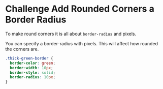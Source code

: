 # Challenge Add Rounded Corners a Border Radius

To make round corners it is all about `border-radius` and pixels.

You can specify a border-radius with pixels. This will affect how rounded the corners are.

```css
.thick-green-border {
  border-color: green;
  border-width: 10px;
  border-style: solid;
  border-radius: 10px;
}
```
